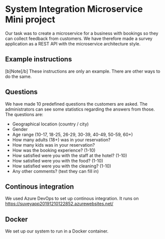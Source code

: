 # System Integration Microservice Mini project
Our task was to create a microservice for a business with bookings so they can
collect feedback from customers. We have therefore made a survey application
as a REST API with the microservice architecture style.

## Example instructions
[b]Note[/b] These instructions are only an example. There are other ways to do the same.

## Questions
We have made 10 predefined questions the customers are asked. The administrators
can see some statistics regarding the answers from those. The questions are:

* Geographical location (country / city)
* Gender
* Age range (10-17, 18-25, 26-29, 30-39, 40-49, 50-59, 60+)
* How many adults (18+) was in your reservation?
* How many kids was in your reservation?
* How was the booking experience? (1-10)
* How satisfied were you with the staff at the hotel? (1-10)
* How satisfied were you with the food? (1-10)
* How satisfied were you with the cleaning? (1-10)
* Any other comments? (text they can fill in)

## Continous integration
We used Azure DevOps to set up continous integration. It runs on
https://suveyapp20191210122852.azurewebsites.net/

## Docker
We set up our system to run in a Docker container.
